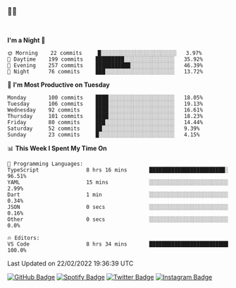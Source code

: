 ### 🤙🍺

<!-- <a href="https://github-readme-stats.vercel.app/api?username=hzak2xx&count_private=true&show_icons=true&theme=dracula">
  <img align="center" src="https://github-readme-stats.vercel.app/api?username=hzak2xx&count_private=true&show_icons=true&theme=dracula" />
</a>
</br> -->
</br>

<!--START_SECTION:waka-->
**I'm a Night 🦉** 

```text
🌞 Morning    22 commits     █░░░░░░░░░░░░░░░░░░░░░░░░   3.97% 
🌆 Daytime    199 commits    █████████░░░░░░░░░░░░░░░░   35.92% 
🌃 Evening    257 commits    ███████████░░░░░░░░░░░░░░   46.39% 
🌙 Night      76 commits     ███░░░░░░░░░░░░░░░░░░░░░░   13.72%

```
📅 **I'm Most Productive on Tuesday** 

```text
Monday       100 commits    ████░░░░░░░░░░░░░░░░░░░░░   18.05% 
Tuesday      106 commits    ████░░░░░░░░░░░░░░░░░░░░░   19.13% 
Wednesday    92 commits     ████░░░░░░░░░░░░░░░░░░░░░   16.61% 
Thursday     101 commits    ████░░░░░░░░░░░░░░░░░░░░░   18.23% 
Friday       80 commits     ███░░░░░░░░░░░░░░░░░░░░░░   14.44% 
Saturday     52 commits     ██░░░░░░░░░░░░░░░░░░░░░░░   9.39% 
Sunday       23 commits     █░░░░░░░░░░░░░░░░░░░░░░░░   4.15%

```


📊 **This Week I Spent My Time On** 

```text
💬 Programming Languages: 
TypeScript               8 hrs 16 mins       ████████████████████████░   96.51% 
YAML                     15 mins             ░░░░░░░░░░░░░░░░░░░░░░░░░   2.99% 
Dart                     1 min               ░░░░░░░░░░░░░░░░░░░░░░░░░   0.34% 
JSON                     0 secs              ░░░░░░░░░░░░░░░░░░░░░░░░░   0.16% 
Other                    0 secs              ░░░░░░░░░░░░░░░░░░░░░░░░░   0.0%

🔥 Editors: 
VS Code                  8 hrs 34 mins       █████████████████████████   100.0%

```


 Last Updated on 22/02/2022 19:36:39 UTC
<!--END_SECTION:waka-->

[![GitHub Badge](https://img.shields.io/badge/GitHub-100000?style=for-the-badge&logo=github&logoColor=white)](https://github.com/hzak2xx)
[![Spotify Badge](https://img.shields.io/badge/Spotify-1ED760?&style=for-the-badge&logo=spotify&logoColor=white)](https://open.spotify.com/user/uf90s6sbbh75a1mt44clkhkvf)
[![Twitter Badge](https://img.shields.io/badge/Twitter-1DA1F2?style=for-the-badge&logo=twitter&logoColor=white)](https://twitter.com/hzak2xx)
[![Instagram Badge](https://img.shields.io/badge/Instagram-E4405F?style=for-the-badge&logo=instagram&logoColor=white)](https://www.instagram.com/hzak2xx/)
